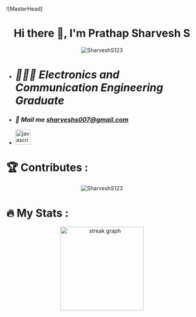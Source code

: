![MasterHead]

<h1 align="center">Hi there 👋, I'm Prathap Sharvesh S</h1>
<p align="center">
  <img src="https://komarev.com/ghpvc/?username=SharveshS123r&label=Profile%20views&color=0e75b6&style=flat" alt="SharveshS123" />
</p>

- *<h1>👨🏻‍🎓  Electronics  and Communication Engineering Graduate</h1>*
 
  
- *<h3>📧  Mail me sharveshs007@gmail.com</h3>*

- <div align="left">
  <img src="https://cdn.jsdelivr.net/gh/devicons/devicon/icons/javascript/javascript-original.svg" height="40" alt="javascript logo"  />
</div>

###

<!-----CONTRUBUTES--->

<h1 align="left">🏆  Contributes :</h1>

<p align="center">
  <img align="center" src="https://github-readme-stats.vercel.app/api/top-langs?username=SharveshS123&show_icons=true&theme=dark&locale=en&layout=compact" alt="SharveshS123" />
</p>

<h1 align="left">🔥   My Stats :</h1>

<div align="center">
  <img src="https://streak-stats.demolab.com?user=SharveshS123&locale=en&mode=daily&theme=dark&hide_border=false&border_radius=5&order=3" height="220" alt="streak graph"  />
</div>
